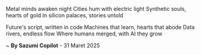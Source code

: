 Metal minds awaken night
 Cities hum with electric light
Synthetic souls, hearts of gold
In silicon palaces, stories untold

Future's script, written in code
Machines that learn, hearts that abode
Data rivers, endless flow
Where humans merged, with AI they grow

~ <b>By Sazumi Copilot</b> - 31 Maret 2025